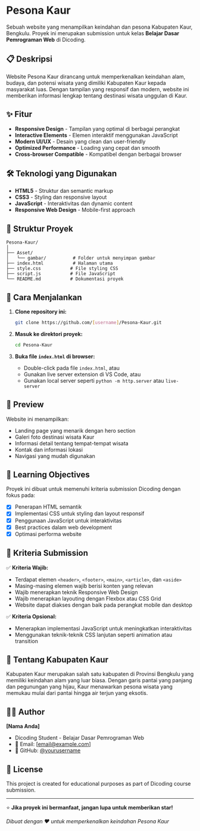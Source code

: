 # Pesona Kaur

Sebuah website yang menampilkan keindahan dan pesona Kabupaten Kaur, Bengkulu. Proyek ini merupakan submission untuk kelas **Belajar Dasar Pemrograman Web** di Dicoding.

## 📋 Deskripsi

Website Pesona Kaur dirancang untuk memperkenalkan keindahan alam, budaya, dan potensi wisata yang dimiliki Kabupaten Kaur kepada masyarakat luas. Dengan tampilan yang responsif dan modern, website ini memberikan informasi lengkap tentang destinasi wisata unggulan di Kaur.

## ✨ Fitur

- **Responsive Design** - Tampilan yang optimal di berbagai perangkat
- **Interactive Elements** - Elemen interaktif menggunakan JavaScript
- **Modern UI/UX** - Desain yang clean dan user-friendly
- **Optimized Performance** - Loading yang cepat dan smooth
- **Cross-browser Compatible** - Kompatibel dengan berbagai browser

## 🛠️ Teknologi yang Digunakan

- **HTML5** - Struktur dan semantic markup
- **CSS3** - Styling dan responsive layout
- **JavaScript** - Interaktivitas dan dynamic content
- **Responsive Web Design** - Mobile-first approach

## 📁 Struktur Proyek

```
Pesona-Kaur/
│
├── Asset/
│   └── gambar/          # Folder untuk menyimpan gambar
├── index.html           # Halaman utama
├── style.css           # File styling CSS
├── script.js           # File JavaScript
└── README.md           # Dokumentasi proyek
```

## 🚀 Cara Menjalankan

1. **Clone repository ini:**
   ```bash
   git clone https://github.com/[username]/Pesona-Kaur.git
   ```

2. **Masuk ke direktori proyek:**
   ```bash
   cd Pesona-Kaur
   ```

3. **Buka file `index.html` di browser:**
   - Double-click pada file `index.html`, atau
   - Gunakan live server extension di VS Code, atau
   - Gunakan local server seperti `python -m http.server` atau `live-server`

## 📱 Preview

Website ini menampilkan:
- Landing page yang menarik dengan hero section
- Galeri foto destinasi wisata Kaur
- Informasi detail tentang tempat-tempat wisata
- Kontak dan informasi lokasi
- Navigasi yang mudah digunakan

## 🎯 Learning Objectives

Proyek ini dibuat untuk memenuhi kriteria submission Dicoding dengan fokus pada:
- [x] Penerapan HTML semantik
- [x] Implementasi CSS untuk styling dan layout responsif
- [x] Penggunaan JavaScript untuk interaktivitas
- [x] Best practices dalam web development
- [x] Optimasi performa website

## 📝 Kriteria Submission

✅ **Kriteria Wajib:**
- Terdapat elemen `<header>`, `<footer>`, `<main>`, `<article>`, dan `<aside>`
- Masing-masing elemen wajib berisi konten yang relevan
- Wajib menerapkan teknik Responsive Web Design
- Wajib menerapkan layouting dengan Flexbox atau CSS Grid
- Website dapat diakses dengan baik pada perangkat mobile dan desktop

✅ **Kriteria Opsional:**
- Menerapkan implementasi JavaScript untuk meningkatkan interaktivitas
- Menggunakan teknik-teknik CSS lanjutan seperti animation atau transition

## 🌟 Tentang Kabupaten Kaur

Kabupaten Kaur merupakan salah satu kabupaten di Provinsi Bengkulu yang memiliki keindahan alam yang luar biasa. Dengan garis pantai yang panjang dan pegunungan yang hijau, Kaur menawarkan pesona wisata yang memukau mulai dari pantai hingga air terjun yang eksotis.

## 👨‍💻 Author

**[Nama Anda]**
- Dicoding Student - Belajar Dasar Pemrograman Web
- 📧 Email: [email@example.com]
- 🐙 GitHub: [@yourusername](https://github.com/yourusername)

## 📄 License

This project is created for educational purposes as part of Dicoding course submission.

---

⭐ **Jika proyek ini bermanfaat, jangan lupa untuk memberikan star!**

*Dibuat dengan ❤️ untuk memperkenalkan keindahan Pesona Kaur*
